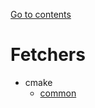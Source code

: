 [Go to contents](../../README.md#table-of_contents)

# Fetchers

- cmake
    - [common](./cmake.md)

